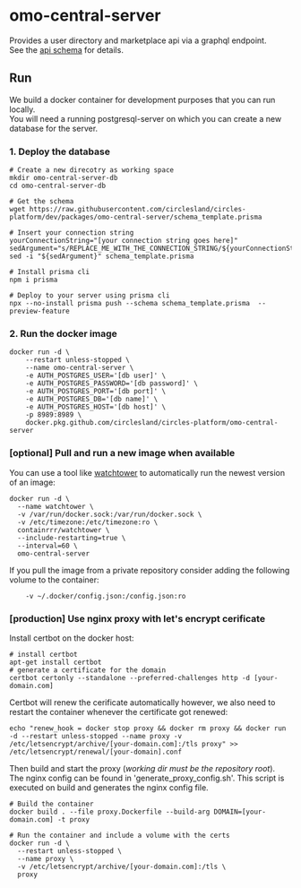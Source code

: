 # omo-central-server
Provides a user directory and marketplace api via a graphql endpoint.  
See the [api schema](https://github.com/circlesland/circles-platform/blob/dev/packages/omo-central-interfaces/src/schema.graphql) for details.

## Run
We build a docker container for development purposes that you can run locally.  
You will need a running postgresql-server on which you can create a new database for the server.  

### 1. Deploy the database
```shell
# Create a new direcotry as working space
mkdir omo-central-server-db
cd omo-central-server-db

# Get the schema
wget https://raw.githubusercontent.com/circlesland/circles-platform/dev/packages/omo-central-server/schema_template.prisma

# Insert your connection string
yourConnectionString="[your connection string goes here]"
sedArgument="s/REPLACE_ME_WITH_THE_CONNECTION_STRING/${yourConnectionString//\//\\/}/g"
sed -i "${sedArgument}" schema_template.prisma

# Install prisma cli
npm i prisma

# Deploy to your server using prisma cli
npx --no-install prisma push --schema schema_template.prisma  --preview-feature
```

### 2. Run the docker image
```shell
docker run -d \
	--restart unless-stopped \
	--name omo-central-server \
	-e AUTH_POSTGRES_USER='[db user]' \
	-e AUTH_POSTGRES_PASSWORD='[db password]' \
	-e AUTH_POSTGRES_PORT='[db port]' \
	-e AUTH_POSTGRES_DB='[db name]' \
	-e AUTH_POSTGRES_HOST='[db host]' \
	-p 8989:8989 \
	docker.pkg.github.com/circlesland/circles-platform/omo-central-server
```

### [optional] Pull and run a new image when available
You can use a tool like [watchtower](https://containrrr.dev/watchtower/) to automatically run the newest version of an image:
```shell
docker run -d \
  --name watchtower \
  -v /var/run/docker.sock:/var/run/docker.sock \
  -v /etc/timezone:/etc/timezone:ro \
  containrrr/watchtower \
  --include-restarting=true \
  --interval=60 \
  omo-central-server
```
If you pull the image from a private repository consider adding the following volume to the container:
```shell
    -v ~/.docker/config.json:/config.json:ro
```

### [production] Use nginx proxy with let's encrypt cerificate
Install certbot on the docker host:
```shell
# install certbot
apt-get install certbot
# generate a certificate for the domain
certbot certonly --standalone --preferred-challenges http -d [your-domain.com]
```
Certbot will renew the cerificate automatically however, we also need to restart the container whenever the 
certificate got renewed:
```shell
echo "renew_hook = docker stop proxy && docker rm proxy && docker run -d --restart unless-stopped --name proxy -v /etc/letsencrypt/archive/[your-domain.com]:/tls proxy" >> /etc/letsencrypt/renewal/[your-domain].conf
```
Then build and start the proxy (*working dir must be the repository root*).   
The nginx config can be found in 'generate_proxy_config.sh'. This script is executed on build and generates the nginx config file.
```shell
# Build the container
docker build . --file proxy.Dockerfile --build-arg DOMAIN=[your-domain.com] -t proxy

# Run the container and include a volume with the certs
docker run -d \
  --restart unless-stopped \
  --name proxy \
  -v /etc/letsencrypt/archive/[your-domain.com]:/tls \
  proxy
```